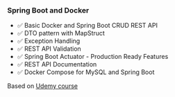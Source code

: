 ### Spring Boot and Docker

- ✅ Basic Docker and Spring Boot CRUD REST API
- ✅ DTO pattern with MapStruct
- ✅ Exception Handling
- ✅ REST API Validation
- ✅ Spring Boot Actuator - Production Ready Features
- ✅ REST API Documentation
- ✅ Docker Compose for MySQL and Spring Boot

Based on [Udemy course](https://www.udemy.com/course/building-microservices-with-spring-boot-and-spring-cloud/)
